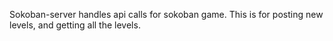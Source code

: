 Sokoban-server handles api calls for sokoban game. This is for posting new levels, and getting all the levels.
